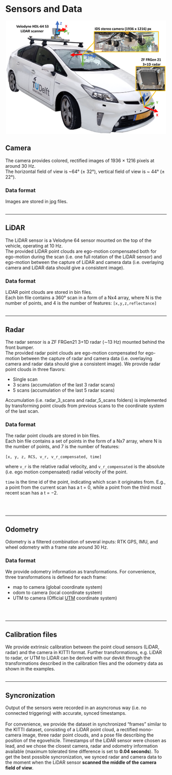# Sensors and Data

<div align="center">
<img src="figures/Prius_sensor_setup_5.png" alt="Prius sensor setup" width="500"/>
</div>

## Camera
The camera provides colored, rectified images of 1936 × 1216 pixels at around 30 Hz.   
The horizontal field of view is ~64° (± 32°), vertical field of view is ~ 44° (± 22°). 

### Data format
Images are stored in jpg files.
<br>
<br>

---
## LiDAR
The LiDAR sensor is a Velodyne 64 sensor mounted on the top of the vehicle, operating at 10 Hz.  
The provided LiDAR point clouds are ego-motion compensated both for ego-motion during the scan (i.e. one full rotation of the LiDAR sensor) and ego-motion between the capture of LiDAR and camera data (i.e. overlaying camera and LiDAR data should give a consistent image).

### Data format
LiDAR point clouds are stored in bin files.  
Each bin file contains a 360° scan in a form of a Nx4 array, where N is the number of points, and 4 is the number of features:
`[x,y,z,reflectance]`
<br>
<br>

---
## Radar
The radar sensor is a ZF FRGen21 3+1D radar (∼13 Hz) mounted behind the front bumper.  
The provided radar point clouds are ego-motion compensated for ego-motion between the capture of radar and camera data (i.e. overlaying camera and radar data should give a consistent image).
We provide radar point clouds in three flavors:
- Single scan
- 3 scans (accumulation of the last 3 radar scans)
- 5 scans (accumulation of the last 5 radar scans)  

Accumulation (i.e. radar_3_scans and radar_5_scans folders) is implemented by transforming point clouds from previous scans to the coordinate system of the last scan.

### Data format
The radar point clouds are stored in bin files.  
Each bin file contains a set of points in the form of a Nx7 array, where N is the number of points, and 7 is the number of features:  

`[x, y, z, RCS, v_r, v_r_compensated, time]`

where `v_r` is the relative radial velocity, and `v_r_compensated` is the absolute (i.e. ego motion compensated) radial velocity of the point.

`time` is the time id of the point, indicating which scan it originates from. E.g., a point from the current scan has a t = 0,
while a point from the third most recent scan has a t = −2. 

<br>
<br>

---
## Odometry
Odometry is a filtered combination of several inputs: RTK GPS, IMU, and wheel odometry with a frame rate around 30 Hz. 

### Data format
We provide odometry information as transformations. For convenience, three transformations is defined for each frame:
- map to camera  (global coordinate system)
- odom to camera (local coordinate system)
- UTM to camera  (Official [UTM](https://en.wikipedia.org/wiki/Universal_Transverse_Mercator_coordinate_system) coordinate system)

<br>
<br>

---
## Calibration files
We provide extrinsic calibration between the point cloud sensors (LiDAR, radar) and the camera in KITTI format.
Further transformations, e.g. LiDAR to radar, or UTM to LiDAR can be derived with our devkit through the transformations described in the calibration files and the odometry data as shown in the examples.
<br>
<br>

---
## Syncronization
Output of the sensors were recorded in an asyncronus way (i.e. no connected triggering) with accurate, synced timestamps.  
<br>
For convenience, we provide the dataset in synchronized “frames” similar to the  KITTI dataset, consisting of a LiDAR point cloud, a rectified mono-camera image, three radar point clouds, and a pose file describing the position of the egovehicle. Timestamps of the LiDAR sensor were chosen as lead, and we chose the closest camera, radar and odometry information available (maximum tolerated time difference is set to **0.04 seconds**).
To get the best possible syncronization, we synced radar and camera data to the moment when the LiDAR sensor **scanned the middle of the camera field of view**.


